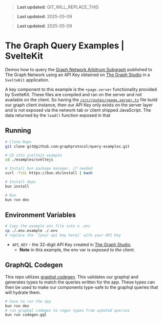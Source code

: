 > **Last updated:** GIT_WILL_REPLACE_THIS

> **Last updated:** 2025-05-09

> **Last updated:** 2025-05-09

# The Graph Query Examples | SvelteKit

Demos how to query the [Graph Network Arbitrum Subgraph](https://thegraph.com/explorer/subgraphs/DZz4kDTdmzWLWsV373w2bSmoar3umKKH9y82SUKr5qmp?view=Playground&chain=arbitrum-one) published to The Graph Network using an API Key obtained on [The Graph Studio](https://thegraph.com/studio) in a `SvelteKit` application.

A key component to this example is the `+page.server` functionality provided by SvelteKit. These files are compiled and ran on the server and not available on the client. So having the [`/src/routes/+page.server.ts`](./src/routes/+page.server.ts) file build our graph client instance, then our API Key only exists on the server layer and is not exposed via the network tab or client shipped JavaScript.
The data returned by the `load()` function exposed in that

## Running

```bash
# Clone Repo
git clone git@github.com:graphprotocol/query-examples.git

# CD into sveltejs example
cd ./examples/sveltejs

# Install bun package manager, if needed
curl -fsSL https://bun.sh/install | bash

# Install deps
bun install

# Run
bun run dev
```

## Environment Variables

```bash
# Copy the example env file into a .env
cp ./.env.example ./.env
# replace the `{your api key here}` with your API Key
```

- `API_KEY` - the 32-digit API Key created in [The Graph Studio](https://thegraph.com/studio).
  - **Note** in this example, the env var is _exposed to the client_.

## GraphQL Codegen

This repo utilizes [graphql codegen](https://the-guild.dev/graphql/codegen). This validates our graphql and generates types to match the queries written for the app. These types can then be used to make our components type-safe to the graphql queries that will hydrate them.

```bash
# have to run the app
bun run dev
# run graphql codegen to regen types from updated queries
bun run codegen.gql
```
